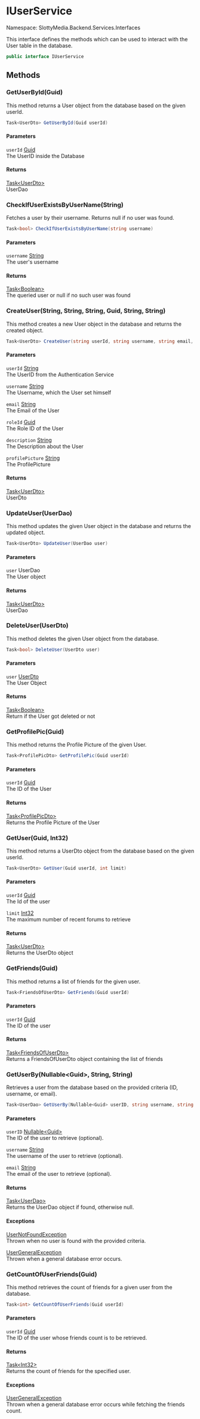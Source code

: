# IUserService

Namespace: SlottyMedia.Backend.Services.Interfaces

This interface defines the methods which can be used to interact with the User table in the database.

```csharp
public interface IUserService
```

## Methods

### **GetUserById(Guid)**

This method returns a User object from the database based on the given userId.

```csharp
Task<UserDto> GetUserById(Guid userId)
```

#### Parameters

`userId` [Guid](https://docs.microsoft.com/en-us/dotnet/api/system.guid)<br>
The UserID inside the Database

#### Returns

[Task&lt;UserDto&gt;](https://docs.microsoft.com/en-us/dotnet/api/system.threading.tasks.task-1)<br>
UserDao

### **CheckIfUserExistsByUserName(String)**

Fetches a user by their username. Returns null if no user was found.

```csharp
Task<bool> CheckIfUserExistsByUserName(string username)
```

#### Parameters

`username` [String](https://docs.microsoft.com/en-us/dotnet/api/system.string)<br>
The user's username

#### Returns

[Task&lt;Boolean&gt;](https://docs.microsoft.com/en-us/dotnet/api/system.threading.tasks.task-1)<br>
The queried user or null if no such user was found

### **CreateUser(String, String, String, Guid, String, String)**

This method creates a new User object in the database and returns the created object.

```csharp
Task<UserDto> CreateUser(string userId, string username, string email, Guid roleId, string description, string profilePicture)
```

#### Parameters

`userId` [String](https://docs.microsoft.com/en-us/dotnet/api/system.string)<br>
The UserID from the Authentication Service

`username` [String](https://docs.microsoft.com/en-us/dotnet/api/system.string)<br>
The Username, which the User set himself

`email` [String](https://docs.microsoft.com/en-us/dotnet/api/system.string)<br>
The Email of the User

`roleId` [Guid](https://docs.microsoft.com/en-us/dotnet/api/system.guid)<br>
The Role ID of the User

`description` [String](https://docs.microsoft.com/en-us/dotnet/api/system.string)<br>
The Description about the User

`profilePicture` [String](https://docs.microsoft.com/en-us/dotnet/api/system.string)<br>
The ProfilePicture

#### Returns

[Task&lt;UserDto&gt;](https://docs.microsoft.com/en-us/dotnet/api/system.threading.tasks.task-1)<br>
UserDto

### **UpdateUser(UserDao)**

This method updates the given User object in the database and returns the updated object.

```csharp
Task<UserDto> UpdateUser(UserDao user)
```

#### Parameters

`user` UserDao<br>
The User object

#### Returns

[Task&lt;UserDto&gt;](https://docs.microsoft.com/en-us/dotnet/api/system.threading.tasks.task-1)<br>
UserDao

### **DeleteUser(UserDto)**

This method deletes the given User object from the database.

```csharp
Task<bool> DeleteUser(UserDto user)
```

#### Parameters

`user` [UserDto](./slottymedia.backend.dtos.userdto.md)<br>
The User Object

#### Returns

[Task&lt;Boolean&gt;](https://docs.microsoft.com/en-us/dotnet/api/system.threading.tasks.task-1)<br>
Return if the User got deleted or not

### **GetProfilePic(Guid)**

This method returns the Profile Picture of the given User.

```csharp
Task<ProfilePicDto> GetProfilePic(Guid userId)
```

#### Parameters

`userId` [Guid](https://docs.microsoft.com/en-us/dotnet/api/system.guid)<br>
The ID of the User

#### Returns

[Task&lt;ProfilePicDto&gt;](https://docs.microsoft.com/en-us/dotnet/api/system.threading.tasks.task-1)<br>
Returns the Profile Picture of the User

### **GetUser(Guid, Int32)**

This method returns a UserDto object from the database based on the given userId.

```csharp
Task<UserDto> GetUser(Guid userId, int limit)
```

#### Parameters

`userId` [Guid](https://docs.microsoft.com/en-us/dotnet/api/system.guid)<br>
The Id of the user

`limit` [Int32](https://docs.microsoft.com/en-us/dotnet/api/system.int32)<br>
The maximum number of recent forums to retrieve

#### Returns

[Task&lt;UserDto&gt;](https://docs.microsoft.com/en-us/dotnet/api/system.threading.tasks.task-1)<br>
Returns the UserDto object

### **GetFriends(Guid)**

This method returns a list of friends for the given user.

```csharp
Task<FriendsOfUserDto> GetFriends(Guid userId)
```

#### Parameters

`userId` [Guid](https://docs.microsoft.com/en-us/dotnet/api/system.guid)<br>
The ID of the user

#### Returns

[Task&lt;FriendsOfUserDto&gt;](https://docs.microsoft.com/en-us/dotnet/api/system.threading.tasks.task-1)<br>
Returns a FriendsOfUserDto object containing the list of friends

### **GetUserBy(Nullable&lt;Guid&gt;, String, String)**

Retrieves a user from the database based on the provided criteria (ID, username, or email).

```csharp
Task<UserDao> GetUserBy(Nullable<Guid> userID, string username, string email)
```

#### Parameters

`userID` [Nullable&lt;Guid&gt;](https://docs.microsoft.com/en-us/dotnet/api/system.nullable-1)<br>
The ID of the user to retrieve (optional).

`username` [String](https://docs.microsoft.com/en-us/dotnet/api/system.string)<br>
The username of the user to retrieve (optional).

`email` [String](https://docs.microsoft.com/en-us/dotnet/api/system.string)<br>
The email of the user to retrieve (optional).

#### Returns

[Task&lt;UserDao&gt;](https://docs.microsoft.com/en-us/dotnet/api/system.threading.tasks.task-1)<br>
Returns the UserDao object if found, otherwise null.

#### Exceptions

[UserNotFoundException](./slottymedia.backend.exceptions.services.userexceptions.usernotfoundexception.md)<br>
Thrown when no user is found with the provided criteria.

[UserGeneralException](./slottymedia.backend.exceptions.services.userexceptions.usergeneralexception.md)<br>
Thrown when a general database error occurs.

### **GetCountOfUserFriends(Guid)**

This method retrieves the count of friends for a given user from the database.

```csharp
Task<int> GetCountOfUserFriends(Guid userId)
```

#### Parameters

`userId` [Guid](https://docs.microsoft.com/en-us/dotnet/api/system.guid)<br>
The ID of the user whose friends count is to be retrieved.

#### Returns

[Task&lt;Int32&gt;](https://docs.microsoft.com/en-us/dotnet/api/system.threading.tasks.task-1)<br>
Returns the count of friends for the specified user.

#### Exceptions

[UserGeneralException](./slottymedia.backend.exceptions.services.userexceptions.usergeneralexception.md)<br>
Thrown when a general database error occurs while fetching the friends count.
